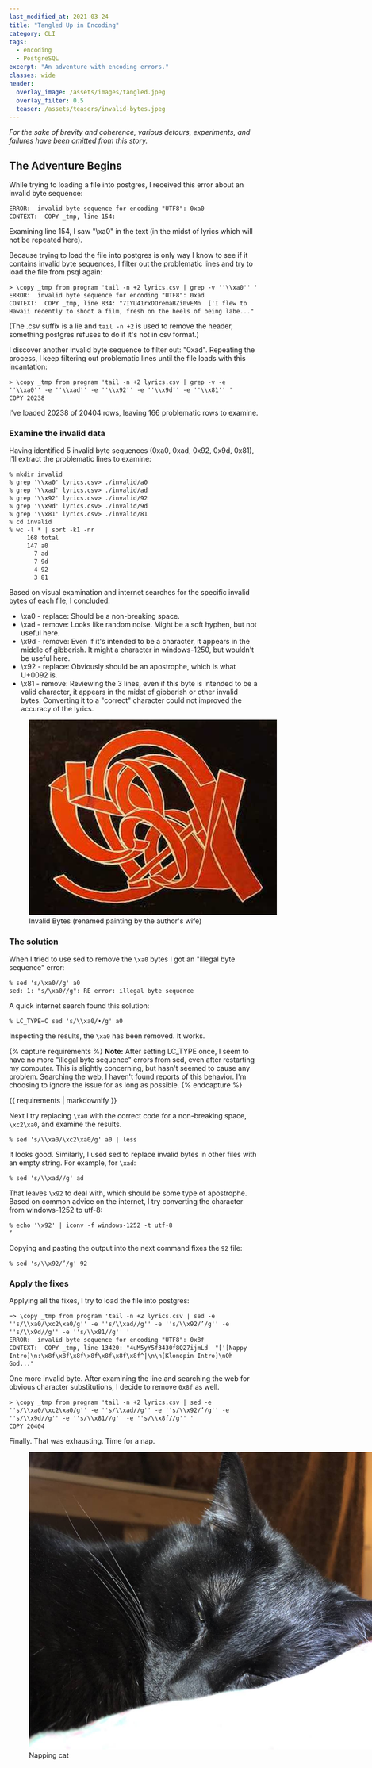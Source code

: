 ```yaml
---
last_modified_at: 2021-03-24
title: "Tangled Up in Encoding"
category: CLI
tags:
  - encoding
  - PostgreSQL
excerpt: "An adventure with encoding errors."
classes: wide
header:
  overlay_image: /assets/images/tangled.jpeg
  overlay_filter: 0.5
  teaser: /assets/teasers/invalid-bytes.jpeg
---
```


*For the sake of brevity and coherence, various detours, experiments, and failures have been omitted from this story.*

## The Adventure Begins

While trying to loading a file into postgres, I received this error about an invalid byte sequence:

```
ERROR:  invalid byte sequence for encoding "UTF8": 0xa0
CONTEXT:  COPY _tmp, line 154:
```

Examining line 154, I saw "\xa0" in the text (in the midst of lyrics which will not be repeated here).

Because trying to load the file into postgres is only way I know to see if it contains invalid byte sequences, I filter out the problematic lines and try to load the file from psql again:

```
> \copy _tmp from program 'tail -n +2 lyrics.csv | grep -v ''\\xa0'' '
ERROR:  invalid byte sequence for encoding "UTF8": 0xad
CONTEXT:  COPY _tmp, line 834: "7IYU41rxDOremaBZi0vEMn  ['I flew to Hawaii recently to shoot a film, fresh on the heels of being labe..."
```

(The .csv suffix is a lie and `tail -n +2` is used to remove the header, something postgres refuses to do if it's not in csv format.)

I discover another invalid byte sequence to filter out: "0xad". Repeating the process, I keep filtering out problematic lines until the file loads with this incantation:

```
> \copy _tmp from program 'tail -n +2 lyrics.csv | grep -v -e ''\\xa0'' -e ''\\xad'' -e ''\\x92'' -e ''\\x9d'' -e ''\\x81'' '
COPY 20238
```

I've loaded 20238 of 20404 rows, leaving 166 problematic rows to examine.

### Examine the invalid data

Having identified 5 invalid byte sequences (0xa0, 0xad, 0x92, 0x9d, 0x81), I'll extract the problematic lines to examine:

```
% mkdir invalid
% grep '\\xa0' lyrics.csv> ./invalid/a0
% grep '\\xad' lyrics.csv> ./invalid/ad
% grep '\\x92' lyrics.csv> ./invalid/92
% grep '\\x9d' lyrics.csv> ./invalid/9d
% grep '\\x81' lyrics.csv> ./invalid/81
% cd invalid
% wc -l * | sort -k1 -nr
     168 total
     147 a0
       7 ad
       7 9d
       4 92
       3 81
```

Based on visual examination and internet searches for the specific invalid bytes of each file, I concluded:

* \xa0 - replace: Should be a non-breaking space.
* \xad - remove: Looks like random noise. Might be a soft hyphen, but not useful here.
* \x9d - remove: Even if it's intended to be a character, it appears in the middle of gibberish. It might a character in windows-1250, but wouldn't be useful here.
* \x92 - replace: Obviously should be an apostrophe, which is what U+0092 is.
* \x81 - remove: Reviewing the 3 lines, even if this byte is intended to be a valid character, it appears in the midst of gibberish or other invalid bytes. Converting it to a "correct" character could not improved the accuracy of the lyrics.

<figure style="width: 800px" class="align-center">
  <a href="/assets/images/tangled.jpeg" title="Tangled" alt="painting of several cursive characters twisted into one">
  <img src="/assets/images/tangled.jpeg" alt="painting"></a>
  <figcaption>Invalid Bytes (renamed painting by the author's wife)</figcaption>
</figure>

### The solution

When I tried to use sed to remove the `\xa0` bytes I got an "illegal byte sequence" error:

```
% sed 's/\xa0//g' a0
sed: 1: "s/\xa0//g": RE error: illegal byte sequence
```
A quick internet search found this solution:

```
% LC_TYPE=C sed 's/\\xa0/•/g' a0
```

Inspecting the results, the `\xa0` has been removed. It works.

{% capture requirements %}
**Note:** After setting LC_TYPE once, I seem to have no more "illegal byte sequence" errors from sed, even after restarting my computer. This is slightly concerning, but hasn't seemed to cause any problem. Searching the web, I haven't found reports of this behavior. I'm choosing to ignore the issue for as long as possible.
{% endcapture %}<div class="notice--primary">{{ requirements | markdownify }}</div>

Next I try replacing `\xa0` with the correct code for a non-breaking space, `\xc2\xa0`, and examine the results.

```
% sed 's/\\xa0/\xc2\xa0/g' a0 | less
```

It looks good. Similarly, I used sed to replace invalid bytes in other files with an empty string. For example, for `\xad`:

```
% sed 's/\\xad//g' ad
```

That leaves `\x92` to deal with, which should be some type of apostrophe. Based on common advice on the internet, I try converting the character from windows-1252 to utf-8:

```
% echo '\x92' | iconv -f windows-1252 -t utf-8
’
```

Copying and pasting the output into the next command fixes the `92` file:

```
% sed 's/\\x92/’/g' 92
```

### Apply the fixes

Applying all the fixes, I try to load the file into postgres:

```
=> \copy _tmp from program 'tail -n +2 lyrics.csv | sed -e ''s/\\xa0/\xc2\xa0/g'' -e ''s/\\xad//g'' -e ''s/\\x92/’/g'' -e ''s/\\x9d//g'' -e ''s/\\x81//g'' '
ERROR:  invalid byte sequence for encoding "UTF8": 0x8f
CONTEXT:  COPY _tmp, line 13420: "4uM5yY5f3430f8Q27ijmLd  "['[Nappy Intro]\n:\x8f\x8f\x8f\x8f\x8f\x8f\x8f^|\n\n[Klonopin Intro]\nOh God..."
```

One more invalid byte. After examining the line and searching the web for obvious character substitutions, I decide to remove `0x8f` as well.

```
> \copy _tmp from program 'tail -n +2 lyrics.csv | sed -e ''s/\\xa0/\xc2\xa0/g'' -e ''s/\\xad//g'' -e ''s/\\x92/’/g'' -e ''s/\\x9d//g'' -e ''s/\\x81//g'' -e ''s/\\x8f//g'' '
COPY 20404
```

Finally. That was exhausting. Time for a nap.

<figure style="width: 800px" class="align-center">
  <a href="/assets/images/nap-time.jpeg" title="Nap Time" alt="napping cat">
  <img src="/assets/images/nap-time.jpeg" alt="napping cat"></a>
  <figcaption>Napping cat</figcaption>
</figure>
